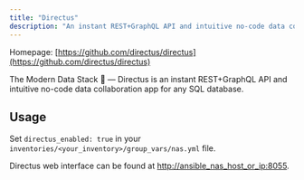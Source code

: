 ```yaml
---
title: "Directus"
description: "An instant REST+GraphQL API and intuitive no-code data collaboration app for any SQL database."
---
```


Homepage: [https://github.com/directus/directus](https://github.com/directus/directus)

The Modern Data Stack 🐰 — Directus is an instant REST+GraphQL API and intuitive no-code data collaboration app for any SQL database.

## Usage

Set `directus_enabled: true` in your `inventories/<your_inventory>/group_vars/nas.yml` file.

Directus web interface can be found at [http://ansible_nas_host_or_ip:8055](http://ansible_nas_host_or_ip:8055).
